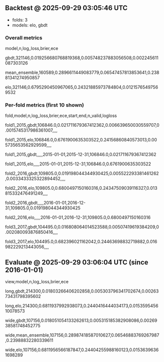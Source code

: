 ## Backtest @ 2025-09-29 03:05:46 UTC
- folds: 3
- models: elo, gbdt

### Overall metrics
model,n,log_loss,brier,ece
gbdt,321146,0.019256680768819368,0.005748237883056508,0.002245611087303126
mean_ensemble,160589,0.2896611449083779,0.06547457813853641,0.23881341274950857
elo,321146,0.6795290450967065,0.24321885973784804,0.01215765497569532


### Per-fold metrics (first 10 shown)
fold,model,n,log_loss,brier,ece,start,end,n_valid,logloss
fold1_2015,gbdt,106846.0,0.021711679367412362,0.006639650030559707,0.0015745317986361007,,,,
fold1_2015,elo,106846.0,0.6761900635303522,0.24156860840573013,0.005735653562929599,,,,
fold1_2015,gbdt,,,,,2015-01-01,2015-12-31,106846.0,0.021711679367412362
fold1_2015,elo,,,,,2015-01-01,2015-12-31,106846.0,0.6761900635303522
fold2_2016,gbdt,109805.0,0.019198044344930425,0.005522293381461262,0.0033433325322894452,,,,
fold2_2016,elo,109805.0,0.6800497150160316,0.24347509039116327,0.013815332476491249,,,,
fold2_2016,gbdt,,,,,2016-01-01,2016-12-31,109805.0,0.019198044344930425
fold2_2016,elo,,,,,2016-01-01,2016-12-31,109805.0,0.6800497150160316
fold3_2017,gbdt,104495.0,0.016808064014523588,0.00507419619384209,0.002080093876850416,,,,
fold3_2017,elo,104495.0,0.682396021162042,0.24463698832719882,0.016982229213443056,,,,



## Evaluate @ 2025-09-29 03:06:04 UTC (since 2016-01-01)

view,model,n,log_loss,brier,ece
long,gbdt,214300,0.01803266406202858,0.005303796341702674,0.0026373431798395602
long,elo,214300,0.6811937992938073,0.2440416444034173,0.015359545610078573
wide,gbdt,107156,0.018051054133262613,0.005315185382908086,0.0026938581748452775
wide,mean_ensemble,107156,0.28987418587010627,0.06546883769267987,0.23988832280339611
wide,elo,107156,0.6811956566187847,0.24404255988160123,0.01536396361698289


